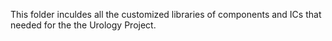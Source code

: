 This folder inculdes all the customized libraries of components and ICs that needed for the the Urology Project.
